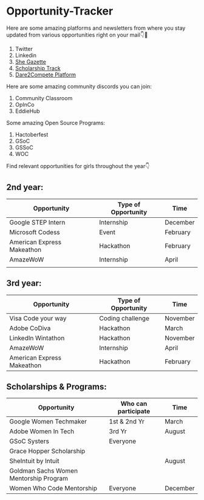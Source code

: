 # Opportunity-Tracker

Here are some amazing platforms and newsletters from where you stay updated from various opportunities right on your mail👇🤩
1. Twitter
2. Linkedin
3. [She Gazette](https://shegazette.co/)
4. [Scholarship Track](https://scholarshiptrack.org/)
5. [Dare2Compete Platform](https://dare2compete.com/)

Here are some amazing community discords you can join:
1. Community Classroom
2. OpInCo
3. EddieHub

Some amazing Open Source Programs:
1. Hactoberfest
2. GSoC
3. GSSoC
4. WOC

Find relevant opportunities for girls throughout the year👇

## 2nd year:
|  Opportunity | Type of Opportunity  |  Time |
|---|---|---|
|  Google STEP Intern |  Internship | December  |
|  Microsoft Codess | Event  | February  |
|  American Express Makeathon |  Hackathon | February  |
|  AmazeWoW | Internship  | April  |
|   |   |   |


## 3rd year:
|  Opportunity | Type of Opportunity  |  Time |
|---|---|---|
| Visa Code your way  | Coding challenge  | November  |
| Adobe CoDiva  | Hackathon  |  March |
|  LinkedIn Wintathon | Hackathon  |  November |
|  AmazeWoW | Internship  | April  |
|  American Express Makeathon | Hackathon  | February  |



## Scholarships & Programs:
|  Opportunity | Who can participate  |  Time |
|---|---|---|
|  Google Women Techmaker |  1st & 2nd Yr | March  |
|  Adobe Women In Tech | 3rd Yr  | August  |
|  GSoC Systers | Everyone  |   |
| Grace Hopper Scholarship  |   |   |
|  SheIntuit by Intuit |   | August  |
|  Goldman Sachs Women Mentorship Program |   |   |
|  Women Who Code Mentorship |  Everyone | December  |
